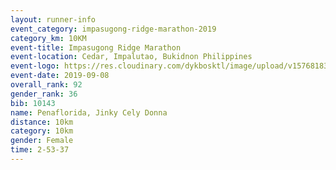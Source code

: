 ```yaml
--- 
layout: runner-info 
event_category: impasugong-ridge-marathon-2019 
category_km: 10KM 
event-title: Impasugong Ridge Marathon 
event-location: Cedar, Impalutao, Bukidnon Philippines 
event-logo: https://res.cloudinary.com/dykbosktl/image/upload/v1576818374/Logo/Impa_Logo_gjhosc.jpg 
event-date: 2019-09-08 
overall_rank: 92
gender_rank: 36
bib: 10143
name: Penaflorida, Jinky Cely Donna
distance: 10km
category: 10km
gender: Female
time: 2-53-37
--- 
```

